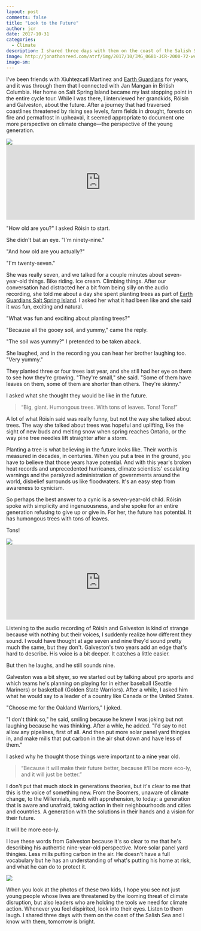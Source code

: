 ```yaml
---
layout: post
comments: false
title: "Look to the Future"
author: jcr
date: 2017-10-31
categories:
  - Climate
description: I shared three days with them on the coast of the Salish Sea and I know with them, tomorrow is bright.
image: http://jonathonreed.com/atrf/img/2017/10/IMG_0681-JCR-2000-72-web.jpg
image-sm:
---
```


I've been friends with Xiuhtezcatl Martinez and <a href="https://www.earthguardians.org">Earth Guardians</a> for years, and it was through them that I connected with Jan Mangan in British Columbia. Her home on Salt Spring Island became my last stopping point in the entire cycle tour. While I was there, I interviewed her grandkids, Róisín and Galveston, about the future. After a journey that had traversed coastlines threatened by rising sea levels, farm fields in drought, forests on fire and permafrost in upheaval, it seemed appropriate to document one more perspective on climate change—the perspective of the young generation.

<img src="http://jonathonreed.com/atrf/img/2017/10/IMG_0679-JCR-2000-72-web.jpg">

<iframe width="100%" height="200" scrolling="no" frameborder="no" src="https://w.soundcloud.com/player/?url=https%3A//api.soundcloud.com/tracks/349646725&amp;color=%23ff5500&amp;auto_play=false&amp;hide_related=false&amp;show_comments=true&amp;show_user=true&amp;show_reposts=false&amp;show_teaser=true&amp;visual=true"></iframe>

"How old are you?" I asked Róisín to start.

She didn't bat an eye. "I'm ninety-nine."

"And how old are you actually?"

"I'm twenty-seven." 

She was really seven, and we talked for a couple minutes about seven-year-old things. Bike riding. Ice cream. Climbing things. After our conversation had distracted her a bit from being silly on the audio recording, she told me about a day she spent planting trees as part of <a href="https://www.earthguardians.org/egssi">Earth Guardians Salt Spring Island</a>. I asked her what it had been like and she said it was fun, exciting and natural.

"What was fun and exciting about planting trees?" 

"Because all the gooey soil, and yummy," came the reply.

"The soil was yummy?" I pretended to be taken aback.

She laughed, and in the recording you can hear her brother laughing too. "Very yummy."

They planted three or four trees last year, and she still had her eye on them to see how they're growing. "They're small," she said. "Some of them have leaves on them, some of them are shorter than others. They're skinny."

I asked what she thought they would be like in the future.

<blockquote>&ldquo;Big, giant. Humongous trees. With tons of leaves. Tons! Tons!&rdquo;</blockquote>

A lot of what Róisín said was really funny, but not the way she talked about trees. The way she talked about trees was hopeful and uplifting, like the sight of new buds and melting snow when spring reaches Ontario, or the way pine tree needles lift straighter after a storm. 

Planting a tree is what believing in the future looks like. Their worth is measured in decades, in centuries. When you put a tree in the ground, you have to believe that those years have potential. And with this year's broken heat records and unprecedented hurricanes, climate scientists' escalating warnings and the paralyzed administration of governments around the world, disbelief surrounds us like floodwaters. It's an easy step from awareness to cynicism.

So perhaps the best answer to a cynic is a seven-year-old child. Róisín spoke with simplicity and ingenuousness, and she spoke for an entire generation refusing to give up or give in. For her, the future has potential. It has humongous trees with tons of leaves.

Tons!

<img src="http://jonathonreed.com/atrf/img/2017/10/IMG_0681-JCR-2000-72-web.jpg">

<iframe width="100%" height="200" scrolling="no" frameborder="no" src="https://w.soundcloud.com/player/?url=https%3A//api.soundcloud.com/tracks/349646710&amp;color=%23ff5500&amp;auto_play=false&amp;hide_related=false&amp;show_comments=true&amp;show_user=true&amp;show_reposts=false&amp;show_teaser=true&amp;visual=true"></iframe>

Listening to the audio recording of Róisín and Galveston is kind of strange because with nothing but their voices, I suddenly realize how different they sound. I would have thought at age seven and nine they'd sound pretty much the same, but they don't. Galveston's two years add an edge that's hard to describe. His voice is a bit deeper. It catches a little easier.

But then he laughs, and he still sounds nine.

Galveston was a bit shyer, so we started out by talking about pro sports and which teams he's planning on playing for in either baseball (Seattle Mariners) or basketball (Golden State Warriors). After a while, I asked him what he would say to a leader of a country like Canada or the United States.

"Choose me for the Oakland Warriors," I joked.

"I don't think so," he said, smiling because he knew I was joking but not laughing because he was thinking. After a whle, he added. "I'd say to not allow any pipelines, first of all. And then put more solar panel yard thingies in, and make mills that put carbon in the air shut down and have less of them." 

I asked why he thought those things were important to a nine year old.

<blockquote>&ldquo;Because it will make their future better, because it&rsquo;ll be more eco-ly, and it will just be better.&rdquo;</blockquote>

I don't put that much stock in generations theories, but it's clear to me that this is the voice of something new. From the Boomers, unaware of climate change, to the Millennials, numb with apprehension, to today: a generation that is aware and unafraid, taking action in their neighbourhoods and cities and countries. A generation with the solutions in their hands and a vision for their future.

It will be more eco-ly.

I love these words from Galveston because it's so clear to me that he's describing his authentic nine-year-old perspective. More solar panel yard thingies. Less mills putting carbon in the air. He doesn't have a full vocabulary but he has an understanding of what's putting his home at risk, and what he can do to protect it.

<img src="http://jonathonreed.com/atrf/img/2017/10/IMG_0712-JCR-2000-72-web.jpg">

When you look at the photos of these two kids, I hope you see not just young people whose lives are threatened by the looming threat of climate disruption, but also leaders who are holding the tools we need for climate action. Whenever you feel dispirited, look into their eyes. Listen to them laugh. I shared three days with them on the coast of the Salish Sea and I know with them, tomorrow is bright.